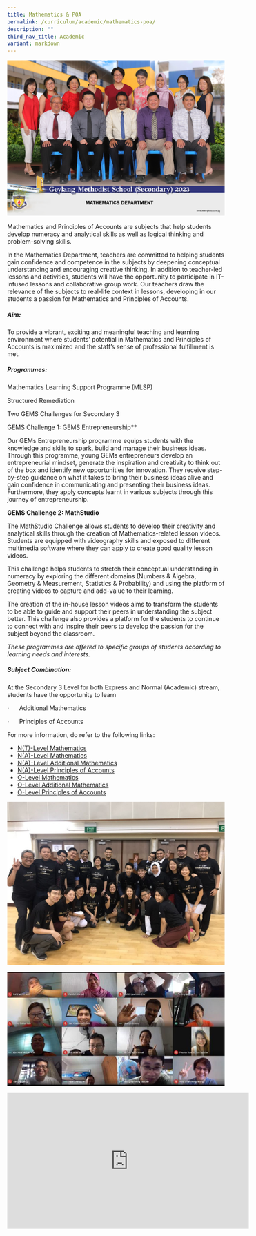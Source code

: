 ```yaml
---
title: Mathematics & POA
permalink: /curriculum/academic/mathematics-poa/
description: ""
third_nav_title: Academic
variant: markdown
---
```

![](/images/mathematics_department_2.jpg)

Mathematics and Principles of Accounts are subjects that help students develop numeracy and analytical skills as well as logical thinking and problem-solving skills.

In the Mathematics Department, teachers are committed to helping students gain confidence and competence in the subjects by deepening conceptual understanding and encouraging creative thinking. In addition to teacher-led lessons and activities, students will have the opportunity to participate in IT-infused lessons and collaborative group work. Our teachers draw the relevance of the subjects to real-life context in lessons, developing in our students a passion for Mathematics and Principles of Accounts.


##### Aim: 

To provide a vibrant, exciting and meaningful teaching and learning environment where students’ potential in Mathematics and Principles of Accounts is maximized and the staff’s sense of professional fulfillment is met.


##### Programmes:

Mathematics Learning Support Programme (MLSP)

Structured Remediation

Two GEMS Challenges for Secondary 3

GEMS Challenge 1: GEMS Entrepreneurship**

Our GEMs Entrepreneurship programme equips students with the knowledge and skills to spark, build and manage their business ideas. Through this programme, young GEMs entrepreneurs develop an entrepreneurial mindset, generate the inspiration and creativity to think out of the box and identify new opportunities for innovation. They receive step-by-step guidance on what it takes to bring their business ideas alive and gain confidence in communicating and presenting their business ideas. Furthermore, they apply concepts learnt in various subjects through this journey of entrepreneurship.

**GEMS Challenge 2: MathStudio**

The MathStudio Challenge allows students to develop their creativity and analytical skills through the creation of Mathematics-related lesson videos. Students are equipped with videography skills and exposed to different multimedia software where they can apply to create good quality lesson videos.

This challenge helps students to stretch their conceptual understanding in numeracy by exploring the different domains (Numbers &amp; Algebra, Geometry &amp; Measurement, Statistics &amp; Probability) and using the platform of creating videos to capture and add-value to their learning.

The creation of the in-house lesson videos aims to transform the students to be able to guide and support their peers in understanding the subject better. This challenge also provides a platform for the students to continue to connect with and inspire their peers to develop the passion for the subject beyond the classroom.

_These programmes are offered to specific groups of students according to learning needs and interests._


##### Subject Combination:

At the Secondary 3 Level for both Express and Normal (Academic) stream, students have the opportunity to learn

·&nbsp;&nbsp;&nbsp;&nbsp;&nbsp; Additional Mathematics

·&nbsp;&nbsp;&nbsp;&nbsp;&nbsp; Principles of Accounts

For more information, do refer to the following links:

*   [N(T)-Level Mathematics](https://www.seab.gov.sg/docs/default-source/national-examinations/syllabus/nlevel/2024syllabus/4046_y24_sy.pdf)
*   [N(A)-Level Mathematics](https://www.seab.gov.sg/docs/default-source/national-examinations/syllabus/nlevel/2024syllabus/4045_y24_sy.pdf)
*   [N(A)-Level Additional Mathematics](https://www.seab.gov.sg/docs/default-source/national-examinations/syllabus/nlevel/2024syllabus/4051_y24_sy.pdf)
*   [N(A)-Level Principles of Accounts](https://www.seab.gov.sg/docs/default-source/national-examinations/syllabus/nlevel/2024syllabus/7086_y24_sy.pdf)
*   [O-Level Mathematics](https://www.seab.gov.sg/docs/default-source/national-examinations/syllabus/olevel/2024syllabus/4052_y24_sy.pdf)
*   [O-Level Additional Mathematics](https://www.seab.gov.sg/docs/default-source/national-examinations/syllabus/olevel/2024syllabus/4049_y24_sy.pdf)
*   [O-Level Principles of Accounts](https://www.seab.gov.sg/docs/default-source/national-examinations/syllabus/olevel/2024syllabus/7087_y24_sy.pdf)

![](/images/Dept-Pix-2-1024x768.jpeg)

![](/images/Dept-Pix-1.jpeg)






<iframe width="560" height="315" src="https://www.youtube.com/embed/qSHIAdx51r8" title="YouTube video player" frameborder="0" allow="accelerometer; autoplay; clipboard-write; encrypted-media; gyroscope; picture-in-picture" allowfullscreen=""></iframe>